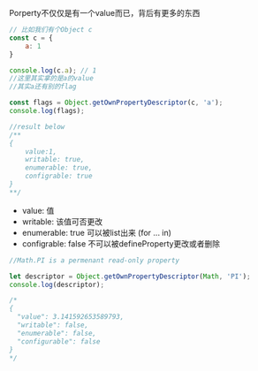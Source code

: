 Porperty不仅仅是有一个value而已，背后有更多的东西

```javascript
// 比如我们有个Object c
const c = {
	a: 1
}

console.log(c.a); // 1
//这里其实拿的是a的value
//其实a还有别的flag

const flags = Object.getOwnPropertyDescriptor(c, 'a');
console.log(flags);

//result below
/**
{
	value:1,
	writable: true,
	enumerable: true,
	configrable: true
}		
**/
```

- value: 值
- writable: 该值可否更改
- enumerable: true 可以被list出来 (for ... in)
- configrable: false 不可以被defineProperty更改或者删除

```javascript
//Math.PI is a permenant read-only property

let descriptor = Object.getOwnPropertyDescriptor(Math, 'PI');
console.log(descriptor);

/*
{
  "value": 3.141592653589793,
  "writable": false,
  "enumerable": false,
  "configurable": false
}
*/
```